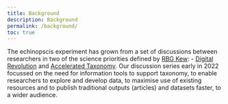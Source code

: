 ```yaml
---
title: Background
description: Background
permalink: /background/
toc: true
---
```


The echinopscis experiment has grown from a set of discussions between researchers in two of the science priorities defined by [RBG Kew](https://www.kew.org/science): - [Digital Revolution](https://www.kew.org/science/our-science/departments/digital-revolution) and [Accelerated Taxonomy](https://www.kew.org/science/our-science/departments/accelerated-taxonomy). Our discussion series early in 2022 focussed on the need for information tools to support taxonomy, to enable researchers to explore and develop data, to maximise use of existing resources and to publish traditional outputs (articles) and datasets faster, to a wider audience.  
